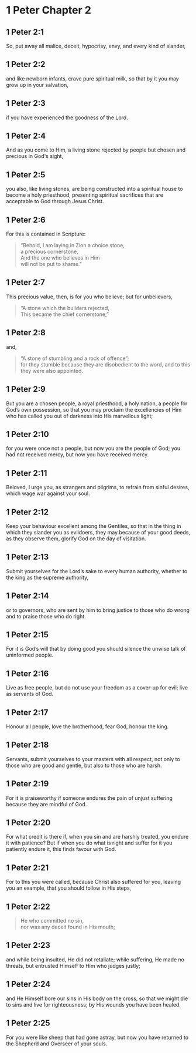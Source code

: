 # 1 Peter Chapter 2

## 1 Peter 2:1

So, put away all malice, deceit, hypocrisy, envy, and every kind of slander,

## 1 Peter 2:2

and like newborn infants, crave pure spiritual milk, so that by it you may grow up in your salvation,

## 1 Peter 2:3

if you have experienced the goodness of the Lord.

## 1 Peter 2:4

And as you come to Him, a living stone rejected by people but chosen and precious in God's sight,

## 1 Peter 2:5

you also, like living stones, are being constructed into a spiritual house to become a holy priesthood, presenting spiritual sacrifices that are acceptable to God through Jesus Christ.

## 1 Peter 2:6

For this is contained in Scripture:

> “Behold, I am laying in Zion a choice stone,  
> a precious cornerstone,  
> And the one who believes in Him  
> will not be put to shame.”

## 1 Peter 2:7

This precious value, then, is for you who believe; but for unbelievers,

> “A stone which the builders rejected,  
> This became the chief cornerstone,”

## 1 Peter 2:8

and,

> “A stone of stumbling and a rock of offence”;  
> for they stumble because they are disobedient to the word, and to this they were also appointed.

## 1 Peter 2:9

But you are a chosen people, a royal priesthood, a holy nation, a people for God’s own possession, so that you may proclaim the excellencies of Him who has called you out of darkness into His marvellous light;

## 1 Peter 2:10

for you were once not a people, but now you are the people of God; you had not received mercy, but now you have received mercy.

## 1 Peter 2:11

Beloved, I urge you, as strangers and pilgrims, to refrain from sinful desires, which wage war against your soul.

## 1 Peter 2:12

Keep your behaviour excellent among the Gentiles, so that in the thing in which they slander you as evildoers, they may because of your good deeds, as they observe them, glorify God on the day of visitation.

## 1 Peter 2:13

Submit yourselves for the Lord’s sake to every human authority, whether to the king as the supreme authority,

## 1 Peter 2:14

or to governors, who are sent by him to bring justice to those who do wrong and to praise those who do right.

## 1 Peter 2:15

For it is God’s will that by doing good you should silence the unwise talk of uninformed people.

## 1 Peter 2:16

Live as free people, but do not use your freedom as a cover-up for evil; live as servants of God.

## 1 Peter 2:17

Honour all people, love the brotherhood, fear God, honour the king.

## 1 Peter 2:18

Servants, submit yourselves to your masters with all respect, not only to those who are good and gentle, but also to those who are harsh.

## 1 Peter 2:19

For it is praiseworthy if someone endures the pain of unjust suffering because they are mindful of God.

## 1 Peter 2:20

For what credit is there if, when you sin and are harshly treated, you endure it with patience? But if when you do what is right and suffer for it you patiently endure it, this finds favour with God.

## 1 Peter 2:21

For to this you were called, because Christ also suffered for you, leaving you an example, that you should follow in His steps,

## 1 Peter 2:22

> He who committed no sin,  
> nor was any deceit found in His mouth;

## 1 Peter 2:23

and while being insulted, He did not retaliate; while suffering, He made no threats, but entrusted Himself to Him who judges justly;

## 1 Peter 2:24

and He Himself bore our sins in His body on the cross, so that we might die to sins and live for righteousness; by His wounds you have been healed.

## 1 Peter 2:25

For you were like sheep that had gone astray, but now you have returned to the Shepherd and Overseer of your souls.
